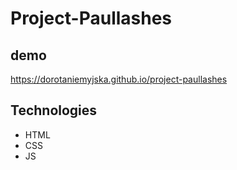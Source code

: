 # Project-Paullashes

## demo
https://dorotaniemyjska.github.io/project-paullashes

## Technologies
* HTML
* CSS
* JS

